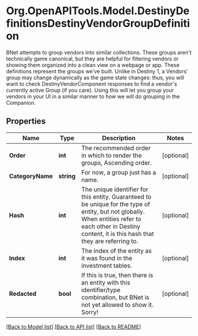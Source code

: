 # Org.OpenAPITools.Model.DestinyDefinitionsDestinyVendorGroupDefinition
BNet attempts to group vendors into similar collections. These groups aren't technically game canonical, but they are helpful for filtering vendors or showing them organized into a clean view on a webpage or app.  These definitions represent the groups we've built. Unlike in Destiny 1, a Vendors' group may change dynamically as the game state changes: thus, you will want to check DestinyVendorComponent responses to find a vendor's currently active Group (if you care).  Using this will let you group your vendors in your UI in a similar manner to how we will do grouping in the Companion.

## Properties

Name | Type | Description | Notes
------------ | ------------- | ------------- | -------------
**Order** | **int** | The recommended order in which to render the groups, Ascending order. | [optional] 
**CategoryName** | **string** | For now, a group just has a name. | [optional] 
**Hash** | **int** | The unique identifier for this entity. Guaranteed to be unique for the type of entity, but not globally.  When entities refer to each other in Destiny content, it is this hash that they are referring to. | [optional] 
**Index** | **int** | The index of the entity as it was found in the investment tables. | [optional] 
**Redacted** | **bool** | If this is true, then there is an entity with this identifier/type combination, but BNet is not yet allowed to show it. Sorry! | [optional] 

[[Back to Model list]](../README.md#documentation-for-models) [[Back to API list]](../README.md#documentation-for-api-endpoints) [[Back to README]](../README.md)

